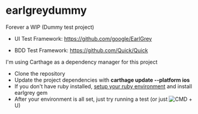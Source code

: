 # earlgreydummy
Forever a WIP (Dummy test project)

- UI Test Framework:
https://github.com/google/EarlGrey

- BDD Test Framework:
https://github.com/Quick/Quick

I'm using Carthage as a dependency manager for this project

- Clone the repository
- Update the project dependencies with  **carthage update --platform ios**
- If you don't have ruby installed,  [setup your ruby environment](https://github.com/google/EarlGrey/blob/master/docs/install-and-run.md#install-ruby) and install earlgrey gem
- After your environment is all set, just try running a test (or just ![CMD](https://cdn2.iconfinder.com/data/icons/interface-line-set/24/icn-key-cmd-24.png) + U)

